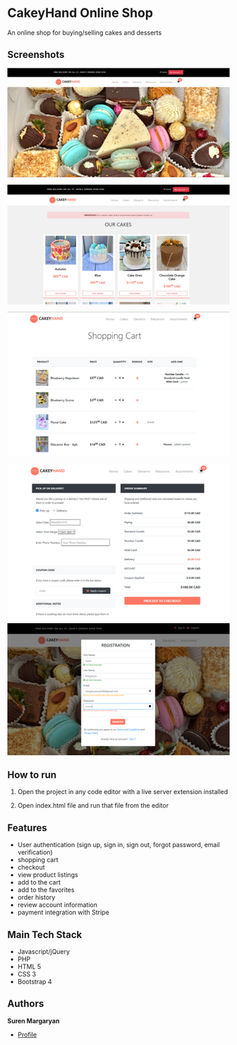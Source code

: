 <h1>CakeyHand Online Shop</h1>

<p>An online shop for buying/selling cakes and desserts</p>

## Screenshots

![Home Page](/screenshots/home.png)

![Prodcuts Page](/screenshots/products.png)

![Shopping Cart Page](/screenshots/cart.png)

![Checkout Page](/screenshots/checkout.png)

![Signup Page](/screenshots/signup.png)

## How to run

1. Open the project in any code editor with a live server extension installed

2. Open index.html file and run that file from the editor

## Features

- User authentication (sign up, sign in, sign out, forgot password, email verification)
- shopping cart
- checkout 
- view product listings
- add to the cart
- add to the favorites
- order history
- review account information
- payment integration with Stripe

## Main Tech Stack

- Javascript/jQuery
- PHP
- HTML 5
- CSS 3
- Bootstrap 4

## Authors

**Suren Margaryan**

- [Profile](https://github.com/Suren55 "Suren Margaryan")
